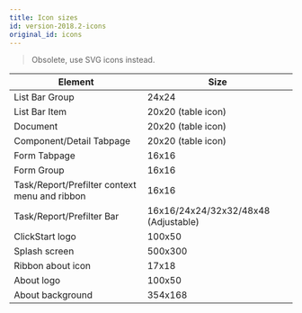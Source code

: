 ```yaml
---
title: Icon sizes
id: version-2018.2-icons
original_id: icons
---
```


> Obsolete, use SVG icons instead.

| Element                                       | Size                                 |
| --------------------------------------------- | ------------------------------------ |
| List Bar Group                                | 24x24                                |
| List Bar Item                                 | 20x20 (table icon)                   |
| Document                                      | 20x20 (table icon)                   |
| Component/Detail Tabpage                      | 20x20 (table icon)                   |
| Form Tabpage                                  | 16x16                                |
| Form Group                                    | 16x16                                |
| Task/Report/Prefilter context menu and ribbon | 16x16                                |
| Task/Report/Prefilter Bar                     | 16x16/24x24/32x32/48x48 (Adjustable) |
| ClickStart logo                               | 100x50                               |
| Splash screen                                 | 500x300                              |
| Ribbon about icon                             | 17x18                                |
| About logo                                    | 100x50                               |
| About background                              | 354x168                              |



